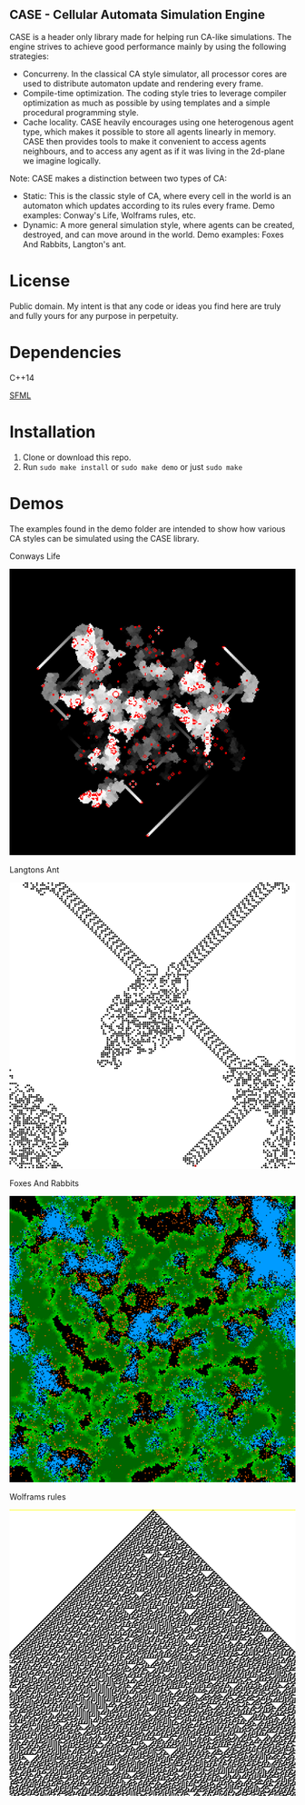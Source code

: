 ## CASE - Cellular Automata Simulation Engine

CASE is a header only library made for helping run CA-like simulations.
The engine strives to achieve good performance mainly by using the 
following strategies:

* Concurreny. In the classical CA style simulator, all processor cores are used
to distribute automaton update and rendering every frame. 
* Compile-time optimization. The coding style tries to leverage compiler
optimization as much as possible by using templates and a simple procedural
programming style.
* Cache locality. CASE heavily encourages using one heterogenous agent type,
which makes it possible to store all agents linearly in memory. CASE then
provides tools to make it convenient to access agents neighbours, and to
access any agent as if it was living in the 2d-plane we imagine logically.

Note: CASE makes a distinction between two types of CA:

* Static: This is the classic style of CA, where every cell in the world is
an automaton which updates according to its rules every frame. Demo examples:
Conway's Life, Wolframs rules, etc.
* Dynamic: A more general simulation style, where agents can be created,
destroyed, and can move around in the world. Demo examples: Foxes And Rabbits,
Langton's ant.

# License

Public domain. My intent is that any code or ideas you find here are 
truly and fully yours for any purpose in perpetuity.

# Dependencies

C++14

[SFML](https://github.com/SFML/SFML)

# Installation

1. Clone or download this repo.
2. Run `sudo make install` or `sudo make demo` or just `sudo make`

# Demos

The examples found in the demo folder are intended to show how various
CA styles can be simulated using the CASE library. 

Conways Life

![conway text](img/conway.png)

Langtons Ant

![langton](img/langton.png)

Foxes And Rabbits

![foxes](img/foxes.png)

Wolframs rules

![wolfram](img/wolfram.png)
